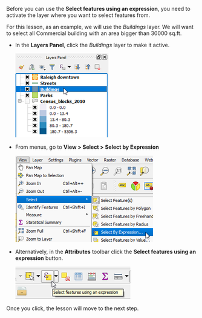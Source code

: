 Before you can use the **Select features using an expression**, you need
to activate the layer where you want to select features from.

For this lesson, as an example, we will use the *Buildings* layer. We
will want to select all Commercial building with an area bigger than
30000 sq.ft.

- In the **Layers Panel**, click the *Buildings* layer to make it active.

   ![make_buildings_layer_active](make_buildings_layer_active.png)

- From menus, go to **View > Select > Select by Expression**

   ![open_expression_builder_menu](open_expression_builder_menu.png)

- Alternatively, in the **Attributes** toolbar click the **Select
features using an expression** button.

   ![open_expression_builder_toolbar](open_expression_builder_toolbar.png)

Once you click, the lesson will move to the next step.